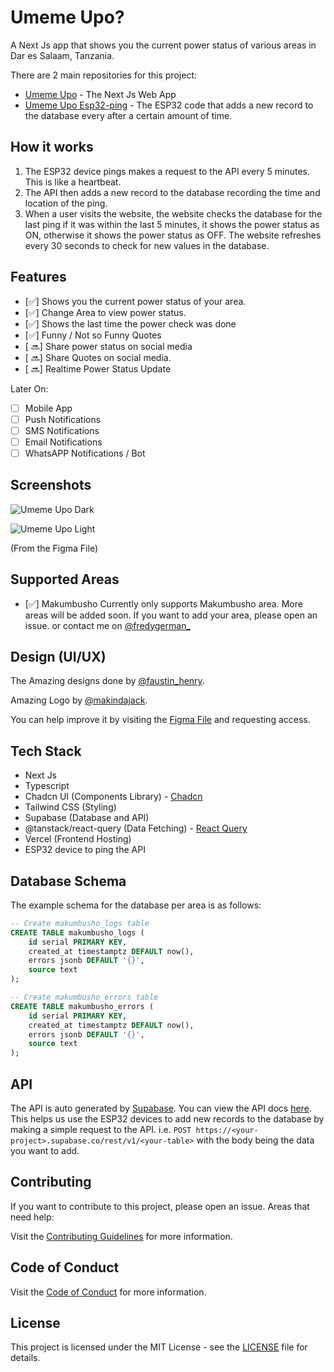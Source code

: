 # Umeme Upo?

A Next Js app that shows you the current power status of various areas in Dar es Salaam, Tanzania.

There are 2 main repositories for this project:

- [Umeme Upo](https://github.com/fredygerman/umeme-upo) - The Next Js Web App
- [Umeme Upo Esp32-ping](https://github.com/fredygerman/umeme-upo-esp32-ping) - The ESP32 code that adds a new record to the database every after a certain amount of time.

## How it works

1. The ESP32 device pings makes a request to the API every 5 minutes. This is like a heartbeat.
2. The API then adds a new record to the database recording the time and location of the ping.
3. When a user visits the website, the website checks the database for the last ping if it was within the last 5 minutes, it shows the power status as ON, otherwise it shows the power status as OFF. The website refreshes every 30 seconds to check for new values in the database.

## Features

- [✅] Shows you the current power status of your area.
- [✅] Change Area to view power status.
- [✅] Shows the last time the power check was done
- [✅] Funny / Not so Funny Quotes
- [ 🔜] Share power status on social media
- [ 🔜] Share Quotes on social media.
- [ 🔜] Realtime Power Status Update

Later On:

- [ ] Mobile App
- [ ] Push Notifications
- [ ] SMS Notifications
- [ ] Email Notifications
- [ ] WhatsAPP Notifications / Bot

## Screenshots

![Umeme Upo Dark](https://github.com/fredygerman/umeme-upo/blob/main/screenshots/umeme-dark.png?raw=true)

![Umeme Upo Light](https://github.com/fredygerman/umeme-upo/blob/main/screenshots/umeme-light.png?raw=true)

(From the Figma File)

## Supported Areas

- [✅] Makumbusho
  Currently only supports Makumbusho area. More areas will be added soon.
  If you want to add your area, please open an issue. or contact me on [@fredygerman\_](https://twitter.com/fredygerman_)

## Design (UI/UX)

The Amazing designs done by [@faustin_henry](https://twitter.com/faustin_henry).

Amazing Logo by [@makindajack](https://twitter.com/makindajack).

You can help improve it by visiting the [Figma File](https://www.figma.com/file/it33dzvxrxfhFDlnGX3h53/Umeme-Upo%3F?type=design&node-id=0%3A1&mode=design&t=6qOce4RvCVWTaUnq-1) and requesting access.

## Tech Stack

- Next Js
- Typescript
- Chadcn UI (Components Library) - [Chadcn](https://github.com/shadcn-ui/ui)
- Tailwind CSS (Styling)
- Supabase (Database and API)
- @tanstack/react-query (Data Fetching) - [React Query](https://react-query.tanstack.com/)
- Vercel (Frontend Hosting)
- ESP32 device to ping the API

## Database Schema

The example schema for the database per area is as follows:

```sql
-- Create makumbusho_logs table
CREATE TABLE makumbusho_logs (
    id serial PRIMARY KEY,
    created_at timestamptz DEFAULT now(),
    errors jsonb DEFAULT '{}',
    source text
);
```

```sql
-- Create makumbusho_errors table
CREATE TABLE makumbusho_errors (
    id serial PRIMARY KEY,
    created_at timestamptz DEFAULT now(),
    errors jsonb DEFAULT '{}',
    source text
);
```

## API

The API is auto generated by [Supabase](https://supabase.io/). You can view the API docs [here](https://supabase.com/docs/guides/api).
This helps us use the ESP32 devices to add new records to the database by making a simple request to the API.
i.e. `POST https://<your-project>.supabase.co/rest/v1/<your-table>` with the body being the data you want to add.

## Contributing

If you want to contribute to this project, please open an issue.
Areas that need help:

Visit the [Contributing Guidelines](https://github.com/fredygerman/umeme-upo/blob/main/CONTRIBUTING.md) for more information.

## Code of Conduct

Visit the [Code of Conduct](https://github.com/fredygerman/umeme-upo/blob/main/CODE_OF_CONDUCT.md) for more information.

## License

This project is licensed under the MIT License - see the [LICENSE](https://github.com/fredygerman/umeme-upo/blob/main/LICENSE) file for details.
